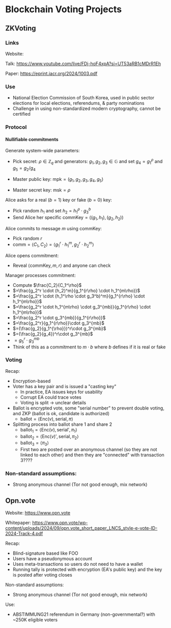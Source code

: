 # Blockchain Voting Projects

## ZKVoting

### Links

Website: 

Talk: https://www.youtube.com/live/FDj-hoF4xpA?si=UT53aRB1cMDrR1Eh

Paper: https://eprint.iacr.org/2024/1003.pdf

### Use

* National Election Commission of South Korea, used in public sector elections for local elections, referendums, & party nominations
* Challenge in using non-standardized modern cryptography, cannot be certified

### Protocol

#### Nullifiable commitments

Generate system-wide parameters:

- Pick secret: $\rho \in \mathbb{Z}_q$ and generators: $g_1, g_2, g_3\in \mathbb{G}$ and set $g_4 = g_1^\rho$ and $g_5=g_2/g_4$

- Master public key: $\text{mpk} = (g_1, g_2, g_3, g_4,g_5)$
- Master secret key: $\text{msk} = \rho$

Alice asks for a real ($b=1$) key or fake ($b=0$) key:

* Pick random $h_1$ and set $h_2= h_1^\rho \cdot g_3^b$
* Send Alice her specific $\mathsf{commKey} = ((g_1, h_1), (g_2, h_2))$

Alice commits to message $m$ using $\mathsf{commKey}$:

* Pick random $r$
* $\mathsf{comm} = \langle C_1, C_2\rangle = \langle g_1^r \cdot h_1^m, g_2^r \cdot h_2^m \rangle$

Alice opens commitment:

* Reveal $\langle \mathsf{commKey},m,r \rangle$ and anyone can check

Manager processes commitment:

*  Compute $\frac{C_2}{C_1^\rho}$
  * $=\frac{g_2^r \cdot (h_2)^m}{g_1^{r\rho} \cdot h_1^{m\rho}}$ 
  * $=\frac{g_2^r \cdot (h_1^\rho \cdot g_3^b)^m}{g_1^{r\rho} \cdot h_1^{m\rho}}$
  * $=\frac{g_2^r \cdot h_1^{m\rho} \cdot g_3^{mb}}{g_1^{r\rho} \cdot h_1^{m\rho}}$
  * $=\frac{g_2^r \cdot g_3^{mb}}{g_1^{r\rho}}$
  * $=\frac{g_2^r}{g_1^{r\rho}}\cdot g_3^{mb}$
  * $=(\frac{g_2}{g_1^{\rho}})^r\cdot g_3^{mb}$
  * $=(\frac{g_2}{g_4})^r\cdot g_3^{mb}$
  * $=g_5^r\cdot g_3^{mb}$
  * Think of this as a commitment to $m\cdot b$ where $b$ defines if it is real or fake

### Voting

Recap:

* Encryption-based
* Voter has a key pair and is issued a "casting key"
  * In practice, EA issues keys for usability
  * Corrupt EA could trace votes
  * Voting is split -> unclear details
* Ballot is encrypted vote, some "serial number" to prevent double voting, and ZKP (ballot is ok, candidate is authorized)
  * $\mathsf{ballot}=\langle \mathsf{Enc}(v), \mathsf{serial}, \pi \rangle$
* Splitting process into ballot share 1 and share 2
  * $\mathsf{ballot_1}=\langle \mathsf{Enc}(v), \mathsf{serial}', \pi_1 \rangle$
  * $\mathsf{ballot_2}=\langle \mathsf{Enc}(v)', \mathsf{serial},\pi_2\rangle$
  * $\mathsf{ballot_3}=\langle \pi_3\rangle$
  * First two are posted over an anonymous channel (so they are not linked to each other) and then they are "connected" with transaction 3????

### Non-standard assumptions:

* Strong anonymous channel (Tor not good enough, mix network)



## Opn.vote

Website: https://www.opn.vote

Whitepaper: https://www.opn.vote/wp-content/uploads/2024/09/opn.vote_short_paper_LNCS_style-e-vote-ID-2024-Track-4.pdf

Recap:

* Blind-signature based like FOO
* Users have a pseudonymous account
* Uses meta-transactions so users do not need to have a wallet
* Running tally is protected with encryption (EA's public key) and the key is posted after voting closes

Non-standard assumptions:

* Strong anonymous channel (Tor not good enough, mix network)

Use:

* ABSTIMMUNG21 referendum in Germany (non-governmental?) with ~250K eligible voters



